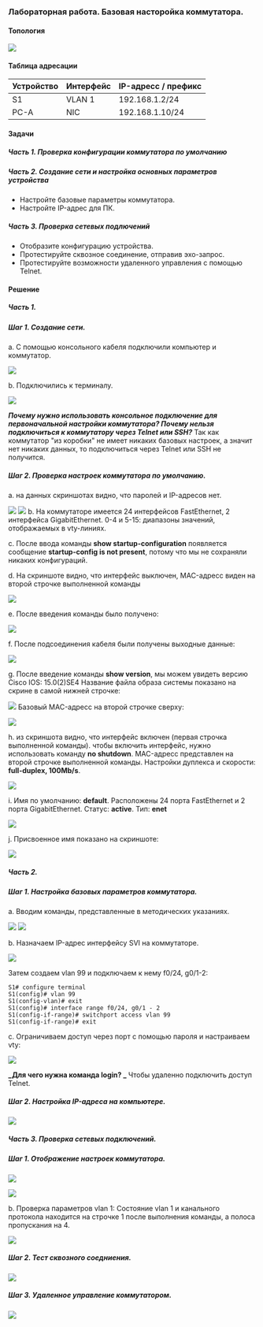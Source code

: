 ### Лабораторная работа. Базовая насторойка коммутатора.


#### Топология
![](https://sun9-west.userapi.com/sun9-16/s/v1/ig2/xoNQ7JHXTmcZLcWycbkRm3Kfq1aSyMKC3Mu6BIBzVKp2SxODvbIk16ySxhzw2xhFGorxaj2WonUAD7W817gTuUZR.jpg?size=502x154&quality=96&type=album)

#### Таблица адресации
| Устройство | Интерфейс | IP-адресс / префикс |
|------------|-----------|---------------------|
| S1         | VLAN 1    | 192.168.1.2/24      |
| PC-A       | NIC       | 192.168.1.10/24     |

#### Задачи
##### Часть 1. Проверка конфигурации коммутатора по умолчанию

##### Часть 2. Создание сети и настройка основных параметров устройства 
* Настройте базовые параметры коммутатора.
* Настройте IP-адрес для ПК.

##### Часть 3. Проверка сетевых подлючений 
* Отобразите конфигурацию устройства.
* Протестируйте сквозное соединение, отправив эхо-запрос.
* Протестируйте возможности удаленного управления с помощью Telnet.

#### Решение

##### Часть 1.
##### Шаг 1. Создание сети.
a. С помощью консольного кабеля подключили компьютер и коммутатор.

![](https://sun9-west.userapi.com/sun9-45/s/v1/ig2/brp6JvdaB3SLdkUVLCJRwZqzmFOZoXrZXgqIcjJEqQhKKgPiISvaeCHmTkzYOctJs320Y4uUJqLX8zYUkjZmZrrJ.jpg?size=868x293&quality=96&type=album)

b. Подключились к терминалу.

![](https://sun9-north.userapi.com/sun9-80/s/v1/ig2/p7fFXBKeOfy4uqouPDpN8rHeAyU3_puQE-zOHLNhAbQssCYFz06-9cZ3eJMFwWpc5NbghXncizUqcdEYpuFQrkhK.jpg?size=633x530&quality=96&type=album)

**_Почему нужно использовать консольное подключение для первоначальной настройки коммутатора? Почему нельзя подключиться к коммутатору через Telnet или SSH?_**
Так как коммутатор "из коробки" не имеет никаких базовых настроек, а значит нет никаких данных, то подключиться через Telnet или SSH не получится.
##### Шаг 2. Проверка настроек коммутатора по умолчанию.
а. на данных скриншотах видно, что паролей и IP-адресов нет.

![](https://sun9-east.userapi.com/sun9-76/s/v1/ig2/JGI8bn_o4CQK0BsGljmW_V8SlBCRlFZAlWr5WMJXz3oQGfWkGpMXf_30GwNThSR-_YVvx-d5QD-fd88sLE90P1Kw.jpg?size=636x521&quality=96&type=album)
![](https://sun9-east.userapi.com/sun9-34/s/v1/ig2/mkKkVudcR0kCOf0f71N_w_hWmVTkQV74Mjso-r4a7VLIdGZV-PIxkWVTkBT8tLyjHhp5HevdoVbv58s9mTgpSmos.jpg?size=633x497&quality=96&type=album)
b. На коммутаторе имеется 24 интерфейсов FastEthernet, 2 интерфейса GigabitEthernet. 0-4 и 5-15: диапазоны значений, отображаемых в vty-линиях.

с. После ввода команды **show startup-configuration** появляется сообщение **startup-config is not present**, потому что мы не сохраняли никаких конфигураций.

d. На скриншоте видно, что интерфейс выключен, MAC-адресс виден на второй строчке выполненной команды

![](https://sun9-east.userapi.com/sun9-43/s/v1/ig2/GuM4JL18OTo7snuuYJw4S5owNNQu3rSCZu_dt8a_ZiAGtiRKI5WkSsG6OzVMEg-wvQRateyBtStEc-xZllSGbObX.jpg?size=627x353&quality=96&type=album)

e. После введения команды было получено:

![](https://sun9-north.userapi.com/sun9-86/s/v1/ig2/Z_gGkegJLTzCPoHGiym4zU-LVkVWHxpzrgFD3KkV0D2q1Lma-9CiaDH37aQmF1rs884sE8B6Vt3BrNGG7bMjm1rc.jpg?size=629x126&quality=96&type=album)

f.  После подсоединения кабеля были получены выходные данные:

![](https://sun9-north.userapi.com/sun9-78/s/v1/ig2/pAfPkCdMlq9jttDJ_kzJeWH19m7NOFoYwPi8oL_k6iyKd0XGoZelXtxka9SA3eScO3Pyb9pbCZrDGdX4r3MLIi1m.jpg?size=619x127&quality=96&type=album)

g. После введение команды **show version**, мы можем увидеть версию Cisco IOS: 15.0(2)SE4
Название файла образа системы показано на скрине в самой нижней строчке:

![](https://sun9-east.userapi.com/sun9-43/s/v1/ig2/vrpFdsJPDTaVMGqRqYHVhE8deG_h6yQxLx61FYWw3ZPO5_kezAUkp0NoyPkkv-1uhwH9RM2PHhApvUPu2IbpWRBk.jpg?size=700x126&quality=96&type=album)
Базовый MAC-адресс на второй строчке сверху:

![](https://sun1.userapi.com/sun1-95/s/v1/ig2/x25d9w3K_zvs6E7JZCXvdghnhEKLZNi9RK34ueOKKDeNENQhqsaV6m0O19kR4SM2wdffJJEzEgWwEIOW4VUoSz6q.jpg?size=546x318&quality=96&type=album)

h. из скриншота видно, что интерфейс включен (первая строчка выполненной команды).
чтобы включить интерфейс, нужно использовать команду **no shutdown**.
MAC-адресс представлен на второй строчке выполненной команды.
Настройки дуплекса и скорости: **full-duplex, 100Mb/s**.

![](https://sun1.userapi.com/sun1-22/s/v1/ig2/oAaGPznoiwTuOIbDWxYQAFGx1QCdrOvHbqg8QDcD59EPdFdkc9KXTAlqBhAEaPiy0llyGg0U6Pg9CwHCMssxY9Ko.jpg?size=586x387&quality=96&type=album)

i.  Имя по умолчанию: **default**.
Расположены 24 порта FastEthernet и 2 порта GigabitEthernet.
Статус: **active**.
Тип: **enet**

![](https://sun1.userapi.com/sun1-99/s/v1/ig2/Uf_cqiMX0Ziet6qWGhn6cBC7tXCnZHBaCwPdyExMdYO3SCQf-DlbAeDhyEZWR96ufhLwf-k3QmqFOeauTW8KSBvN.jpg?size=628x491&quality=96&type=album)

j. Присвоенное имя показано на скриншоте:

![](https://sun9-east.userapi.com/sun9-23/s/v1/ig2/4xsvYcBHaiAjfZfieJ8JmYbezh2RFUa5oJRBdPz7YOdQvBqORii2-_JBrJcJTxjTWN5AV6Fgl_3gjNyeBQwBIJ8f.jpg?size=574x130&quality=96&type=album)

##### Часть 2.
##### Шаг 1. Настройка базовых параметров коммутатора.
a. Вводим команды, представленные в методических указаниях.

![](https://sun1.userapi.com/sun1-13/s/v1/ig2/5Oxf6hblaSJ-jT6mJor3g1YNrltg5VyzuT6i-MAKk0CWmdz5HBv--C4EJ0nDeubhWuF3peBDmPy0xcu0GsxKx9oD.jpg?size=628x309&quality=96&type=album)
![](https://sun1.userapi.com/sun1-15/s/v1/ig2/SqeLwIasB-K6WlWip5jxvhUkZJVuQgfWlYBW5z_r6JJ5Na1QfoCrmFZ9W8XgA_2No88G_f8PAhHYujbmMdoeqxJL.jpg?size=636x216&quality=96&type=album)

b. Назначаем IP-адрес интерфейсу SVI на коммутаторе.

![](https://sun9-north.userapi.com/sun9-83/s/v1/ig2/LJ3jhYNzBOoQ-oK4F7cgLW96iXb9EEQCzr1Zr0V2UOFXptdm1-cZiFylN4sgGpb1O5UxFE3G3YKzCTtnh8LiZhNW.jpg?size=627x168&quality=96&type=album)

Затем создаем vlan 99 и подключаем к нему f0/24, g0/1-2:

	S1# configure terminal
	S1(config)# vlan 99
	S1(config-vlan)# exit
	S1(config)# interface range f0/24, g0/1 - 2
	S1(config-if-range)# switchport access vlan 99
	S1(config-if-range)# exit

c. Ограничиваем доступ через порт с помощью пароля и настраиваем vty:

![](https://sun9-west.userapi.com/sun9-48/s/v1/ig2/2OHdcJwwDzHUYvSGTRETcoYZQPNXOhdVov7VMmbdsBMe_lphlO4GvwCMqtPi4ZUOJe1SQrd7Jihqxftc3D2-zeEC.jpg?size=588x325&quality=96&type=album)

**_Для чего нужна команда login? _**
Чтобы удаленно подключить доступ Telnet.

##### Шаг 2. Настройка IP-адреса на компьютере.
![](https://sun1.userapi.com/sun1-18/s/v1/ig2/MZ9x53QrOaZn5zhfaANsqM6uVyyYkWOIZzzN4pTU9QDM7AhuLKZ_dE1idf8bS8BP-a7tiUsBgqVXEMA-l08o9S1P.jpg?size=686x682&quality=96&type=album)

##### Часть 3. Проверка сетевых подключений.
##### Шаг 1. Отображение настроек коммутатора.
![](https://sun9-west.userapi.com/sun9-16/s/v1/ig2/gj5a2ir7XBMaNgN8z7oiSfqbs6zVv0ZdjhY6MBQD4Lwmdj1R4n99fiKBAifGgT5OdergYwMKQgwpOstfI9JsQsCo.jpg?size=628x330&quality=96&type=album)

![](https://sun1.userapi.com/sun1-47/s/v1/ig2/3LQw0_y05NOqdCDLkXAf90X2l6zmoHpNKGBbm-KDHsV9OSEB1oC2gTefkG-hVdqsRcbtCyiXAIsrQ5MmcPLI4quu.jpg?size=631x509&quality=96&type=album)

b. Проверка параметров vlan 1:
Состояние vlan 1 и канального протокола находится на строчке 1 после выполнения команды, а полоса пропускания на 4.

![](https://sun9-east.userapi.com/sun9-34/s/v1/ig2/4I9ZIM2wD0Xql_WY0G0cIkUfFRc8IGhqEThJp3IsnnOkH7GwfFegHokyCCAsPSA6C26FB9Wyzg83f7SK7CO-XFQc.jpg?size=627x369&quality=96&type=album)

##### Шаг 2. Тест сквозного соедниения.

![](https://sun9-east.userapi.com/sun9-22/s/v1/ig2/Cj75ENegYdHl71CvzGqbcV1-8CdR0onpWygxNFrs1Bb22woiBU0Z4oEl4RBPnAmm8rRMZ7wfq-A1Fddpc13azXK7.jpg?size=645x485&quality=96&type=album)

##### Шаг 3. Удаленное управление коммутатором.

![](https://sun1.userapi.com/sun1-92/s/v1/ig2/DdB67896jxt9dxvB7Y48LCiI0ziOI86_kSZkrWLwLs9B8AfQqlW4NzyRtd8otrzYEg1m2kxKM3Y-UUx46Wga8PzU.jpg?size=629x166&quality=96&type=album)
